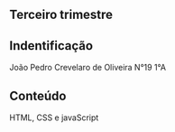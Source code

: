 ## Terceiro trimestre

## Indentificação
João Pedro Crevelaro de Oliveira N°19 1°A

## Conteúdo
HTML, CSS e javaScript

